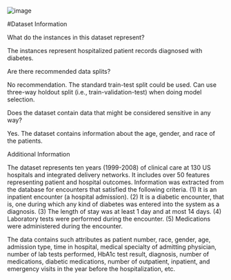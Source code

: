 ![image](https://github.com/user-attachments/assets/3344056e-c5ec-498d-9bce-0862d4477e45)


#Dataset Information

What do the instances in this dataset represent?

The instances represent hospitalized patient records diagnosed with diabetes.

Are there recommended data splits?

No recommendation. The standard train-test split could be used. Can use three-way holdout split (i.e., train-validation-test) when doing model selection.

Does the dataset contain data that might be considered sensitive in any way?

Yes. The dataset contains information about the age, gender, and race of the patients.

Additional Information

The dataset represents ten years (1999-2008) of clinical care at 130 US hospitals and integrated delivery networks. It includes over 50 features representing patient and hospital outcomes. Information was extracted from the database for encounters that satisfied the following criteria.
(1)	It is an inpatient encounter (a hospital admission).
(2)	It is a diabetic encounter, that is, one during which any kind of diabetes was entered into the system as a diagnosis.
(3)	The length of stay was at least 1 day and at most 14 days.
(4)	Laboratory tests were performed during the encounter.
(5)	Medications were administered during the encounter.

The data contains such attributes as patient number, race, gender, age, admission type, time in hospital, medical specialty of admitting physician, number of lab tests performed, HbA1c test result, diagnosis, number of medications, diabetic medications, number of outpatient, inpatient, and emergency visits in the year before the hospitalization, etc.
